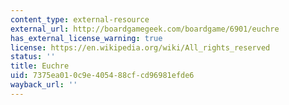 ```yaml
---
content_type: external-resource
external_url: http://boardgamegeek.com/boardgame/6901/euchre
has_external_license_warning: true
license: https://en.wikipedia.org/wiki/All_rights_reserved
status: ''
title: Euchre
uid: 7375ea01-0c9e-4054-88cf-cd96981efde6
wayback_url: ''
---
```

